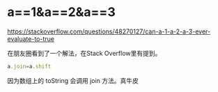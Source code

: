 # a==1&a==2&a==3

https://stackoverflow.com/questions/48270127/can-a-1-a-2-a-3-ever-evaluate-to-true

在朋友圈看到了一个解法，在Stack Overflow里有提到。

```javascript
a.join=a.shift
```

因为数组上的 toString 会调用 join 方法。真牛皮
